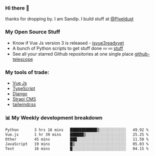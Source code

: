 ### Hi there 👋

thanks for dropping by.
I am Sandip. I build stuff at [@Pixeldust](github.com/pixeldust-in/)

###  **My Open Source Stuff**

 - Know if Vue Js version 3 is released -  [isvue3readyyet](https://github.com/sandiprb/isvue3readyyet)
 - A bunch of Python scripts to get stuff done 💤 💤 [stuff](https://github.com/sandiprb/stuff)
 - See all your starred Github repositories at one single place [github-telescope](https://github.com/sandiprb/github-telescope)



###  **My tools of trade:**
 - [Vue Js](https://github.com/vuejs/vue/)
 - [TypeScript](https://github.com/microsoft/TypeScript)
 - [Django](github.com/django/django)
 - [Strapi CMS](github.com/strapi/strapi)
 - [tailwindcss](https://github.com/tailwindlabs/tailwindcss)


###  📊 **My Weekly development breakdown**
<!--START_SECTION:waka-->

```txt
Python       3 hrs 16 mins   ████████████▒░░░░░░░░░░░░   49.92 %
Vue.js       1 hr 39 mins    ██████▒░░░░░░░░░░░░░░░░░░   25.25 %
Other        45 mins         ███░░░░░░░░░░░░░░░░░░░░░░   11.58 %
JavaScript   19 mins         █▒░░░░░░░░░░░░░░░░░░░░░░░   05.03 %
Text         16 mins         █░░░░░░░░░░░░░░░░░░░░░░░░   04.15 %
```

<!--END_SECTION:waka-->

